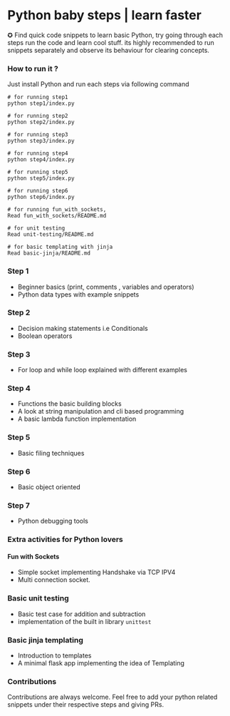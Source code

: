 
# Python baby steps | learn faster 
​✪ Find quick code snippets to learn basic Python, try going through each steps run the code and learn cool stuff. its highly recommended to run snippets separately and observe its behaviour for clearing concepts.
​
### How to run it ?

Just install Python and run each steps via following command
```terminal
# for running step1
python step1/index.py 

# for running step2
python step2/index.py 

# for running step3
python step3/index.py 

# for running step4
python step4/index.py 

# for running step5
python step5/index.py 

# for running step6
python step6/index.py 

# for running fun_with_sockets, 
Read fun_with_sockets/README.md

# for unit testing
Read unit-testing/README.md

# for basic templating with jinja
Read basic-jinja/README.md
```

### Step 1

- Beginner basics (print, comments , variables and operators) 
- Python data types with example snippets


### Step 2

- Decision making statements i.e Conditionals
- Boolean operators

### Step 3

- For loop and while loop explained with different examples

### Step 4

- Functions the basic building blocks
- A look at string manipulation and cli based programming
- A basic lambda function implementation 

### Step 5

- Basic filing techniques

### Step 6

- Basic object oriented

### Step 7

- Python debugging tools


### Extra activities for Python lovers


#### Fun with Sockets

- Simple socket implementing Handshake via TCP IPV4
- Multi connection socket.

### Basic unit testing 
- Basic test case for addition and subtraction
- implementation of the built in library `unittest`

### Basic jinja templating
- Introduction to templates
- A minimal flask app implementing the idea of Templating

### Contributions

Contributions are always welcome. Feel free to add your python related snippets under their respective steps and giving PRs.
